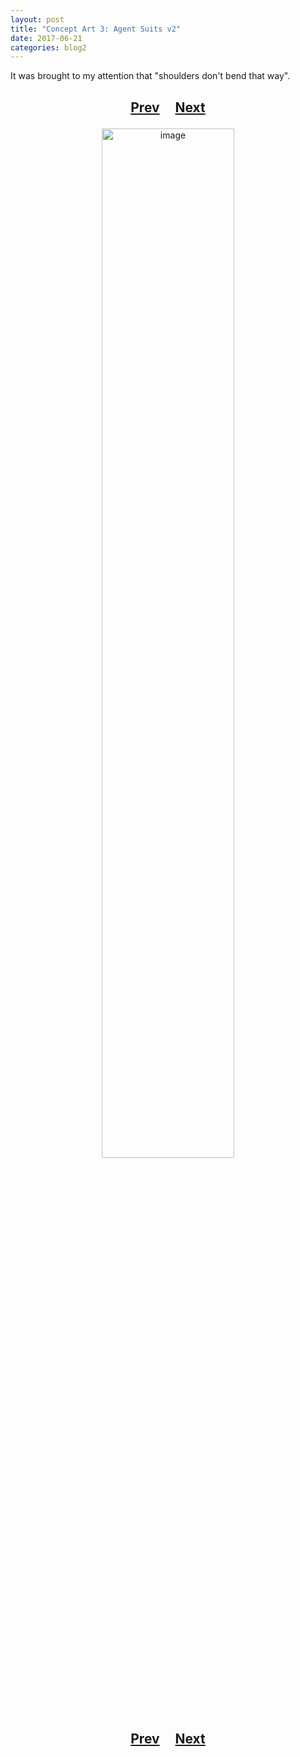 ```yaml
---
layout: post
title: "Concept Art 3: Agent Suits v2"
date: 2017-06-21
categories: blog2
---
```


It was brought to my attention that "shoulders don't bend that way".

<h2>
  <p style="text-align:center;">
    <a href="/wingsofthechorus/archive/2017/05/29/conceptart2">Prev</a>
    &nbsp;&nbsp;&nbsp;
    <a href="/wingsofthechorus/archive/2017/06/25/conceptart4">Next</a>
  </p>
</h2>

<p style="text-align:center;">
  <img src="/wingsofthechorus/images/conceptart/ca3.png" width="65%" alt="image"/>
</p>

<h2>
  <p style="text-align:center;">
    <a href="/wingsofthechorus/archive/2017/05/29/conceptart2">Prev</a>
    &nbsp;&nbsp;&nbsp;
    <a href="/wingsofthechorus/archive/2017/06/25/conceptart4">Next</a>
  </p>
</h2>
